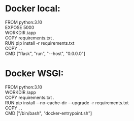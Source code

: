 
# Docker local:
FROM python:3.10  
EXPOSE 5000  
WORKDIR /app  
COPY requirements.txt .  
RUN pip install -r requirements.txt  
COPY . .  
CMD ["flask", "run", "--host", "0.0.0.0"]  

# Docker WSGI:  
FROM python:3.10  
WORKDIR /app  
COPY requirements.txt .  
RUN pip install --no-cache-dir --upgrade -r requirements.txt  
COPY . .  
CMD ["/bin/bash", "docker-entrypoint.sh"]



